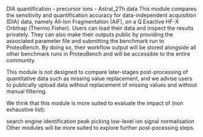 DIA quantification - precursor ions - Astral_2Th data
This module compares the sensitivity and quantification accuracy for data-independent acquisition (DIA) data, namely All-Ion Fragmentation (AIF), on a Q Exactive HF-X Orbitrap (Thermo Fisher). Users can load their data and inspect the results privately. They can also make their outputs public by providing the associated parameter file and submitting the benchmark run to ProteoBench. By doing so, their workflow output will be stored alongside all other benchmark runs in ProteoBench and will be accessible to the entire community.

This module is not designed to compare later-stages post-processing of quantitative data such as missing value replacement, and we advise users to publically upload data without replacement of missing values and without manual filtering.

We think that this module is more suited to evaluate the impact of (non exhaustive list):

search engine identification
peak picking
low-level ion signal normalisation
Other modules will be more suited to explore further post-pocessing steps.

